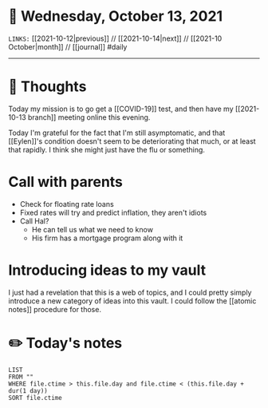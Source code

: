 # 📅 Wednesday, October 13, 2021
`LINKS:` [[2021-10-12|previous]] // [[2021-10-14|next]] // [[2021-10 October|month]] // [[journal]] 
#daily

---
# 💭 Thoughts
Today my mission is to go get a [[COVID-19]] test, and then have my [[2021-10-13 branch]] meeting online this evening. 

Today I'm grateful for the fact that I'm still asymptomatic, and that [[Eylen]]'s condition doesn't seem to be deteriorating that much, or at least that rapidly. I think she might just have the flu or something. 

# Call with parents
- Check for floating rate loans
- Fixed rates will try and predict inflation, they aren't idiots
- Call Hal?
	- He can tell us what we need to know
	- His firm has a mortgage program along with it

# Introducing ideas to my vault
I just had a revelation that this is a web of topics, and I could pretty simply introduce a new category of ideas into this vault. I could follow the [[atomic notes]] procedure for those. 

# ✏️ Today's notes
```dataview
LIST 
FROM ""
WHERE file.ctime > this.file.day and file.ctime < (this.file.day + dur(1 day))
SORT file.ctime
```
